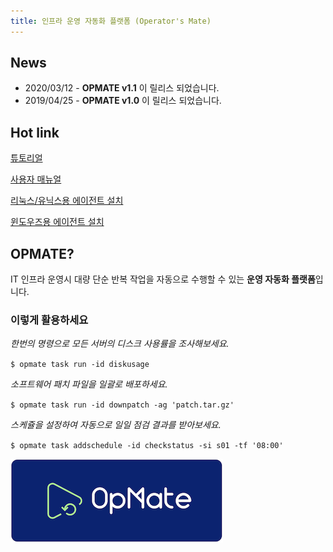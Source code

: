 ```yaml
---
title: 인프라 운영 자동화 플랫폼 (Operator's Mate)
---
```


## News

- 2020/03/12 - **OPMATE v1.1** 이 릴리스 되었습니다.
- 2019/04/25 - **OPMATE v1.0** 이 릴리스 되었습니다.

## Hot link

[튜토리얼](/document/v1.1/QuickTutorial.md)

[사용자 매뉴얼](/document/v1.1/UserManual.md)

[리눅스/유닉스용 에이전트 설치](/document/v1.1/InstallAgentLinux.md)

[윈도우즈용 에이전트 설치](/document/v1.1/InstallAgentWindows.md)

## OPMATE?

IT 인프라 운영시 대량 단순 반복 작업을 자동으로 수행할 수 있는 **운영 자동화 플랫폼**입니다.

### 이렇게 활용하세요

*한번의 명령으로 모든 서버의 디스크 사용률을 조사해보세요.*

`$ opmate task run -id diskusage`

*소프트웨어 패치 파일을 일괄로 배포하세요.*

`$ opmate task run -id downpatch -ag 'patch.tar.gz'`

*스케쥴을 설정하여 자동으로 일일 점검 결과를 받아보세요.*

`$ opmate task addschedule -id checkstatus -si s01 -tf '08:00'`

![Alt text](/img/logo-blue-small.png)
